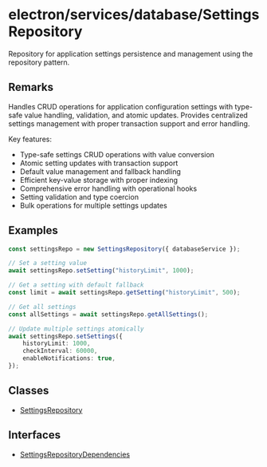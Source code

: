 # electron/services/database/SettingsRepository

Repository for application settings persistence and management using the
repository pattern.

## Remarks

Handles CRUD operations for application configuration settings with type-safe
value handling, validation, and atomic updates. Provides centralized settings
management with proper transaction support and error handling.

Key features:

- Type-safe settings CRUD operations with value conversion
- Atomic setting updates with transaction support
- Default value management and fallback handling
- Efficient key-value storage with proper indexing
- Comprehensive error handling with operational hooks
- Setting validation and type coercion
- Bulk operations for multiple settings updates

## Examples

```typescript
const settingsRepo = new SettingsRepository({ databaseService });

// Set a setting value
await settingsRepo.setSetting("historyLimit", 1000);

// Get a setting with default fallback
const limit = await settingsRepo.getSetting("historyLimit", 500);

// Get all settings
const allSettings = await settingsRepo.getAllSettings();
```

```typescript
// Update multiple settings atomically
await settingsRepo.setSettings({
    historyLimit: 1000,
    checkInterval: 60000,
    enableNotifications: true,
});
```

## Classes

- [SettingsRepository](classes/SettingsRepository.md)

## Interfaces

- [SettingsRepositoryDependencies](interfaces/SettingsRepositoryDependencies.md)
